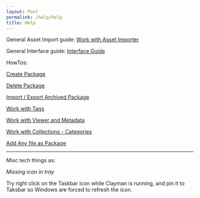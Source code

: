 ```yaml
---
layout: Post
permalink: /help/help
title: Help
---
```

General Asset Import guide: 
[Work with Asset Importer](/help/import)

General Interface guide: 
[Interface Guide](/help/interface)


HowTos:

[Create Package](/help/howto/create_package)

[Delete Package](/help/howto/delete_package)

[Import / Export Archived Package](/help/howto/import_export_archive)

[Work with Tags](/help/howto/tags)

[Work with Viewer and Metadata](/help/howto/metaviews)

[Work with Collections - Categories](/help/howto/categories_colllections)

[Add Any file as Package](/help/howto/add_any_file)






----
Misc tech things as:

*Missing icon in tray*

Try right click on the Taskbar icon while Clayman is running, and pin it to Taksbar so Windows are forced to refresh the icon.
